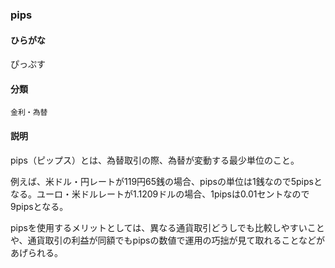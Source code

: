 <div style="display:none;">

## [あ行](securities-terms?id=あ行)
## [か行](securities-terms?id=か行)
## [さ行](securities-terms?id=さ行)
## [た行](securities-terms?id=た行)
## [な行](securities-terms?id=な行)
## [は行](securities-terms?id=は行)
## [ま行](securities-terms?id=ま行)
## [や行](securities-terms?id=や行)
## [ら行](securities-terms?id=ら行)
## [わ行](securities-terms?id=わ行)
## [英数字・記号](securities-terms?id=英数字・記号)

</div>

### pips

#### ひらがな

ぴっぷす

#### 分類

`金利・為替`

#### 説明

pips（ピップス）とは、為替取引の際、為替が変動する最少単位のこと。
 
例えば、米ドル・円レートが119円65銭の場合、pipsの単位は1銭なので5pipsとなる。ユーロ・米ドルレートが1.1209ドルの場合、1pipsは0.01セントなので9pipsとなる。
 
pipsを使用するメリットとしては、異なる通貨取引どうしでも比較しやすいことや、通貨取引の利益が同額でもpipsの数値で運用の巧拙が見て取れることなどがあげられる。

